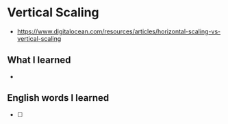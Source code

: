 # Vertical Scaling
- https://www.digitalocean.com/resources/articles/horizontal-scaling-vs-vertical-scaling

## What I learned
- 

## English words I learned
- [ ] 
